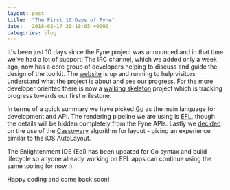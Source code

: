 ```yaml
---
layout: post
title:  "The First 10 Days of Fyne"
date:   2018-02-17 20:18:05 +0000
categories: blog
---
```


It's been just 10 days since the Fyne project was announced and in that time we've had a lot of support! The IRC channel, which we added only a week ago, now has a core group of developers helping to discuss and guide the design of the toolkit.
The [website](http://fyne.io) is up and running to help visitors understand what the project is about and see our progress. For the more developer oriented there is now a [walking skeleton](https://github.com/fyne-io/fyne/projects/1) project which is tracking progress towards our first milestone.

In terms of a quick summary we have picked [Go](https://golang.org) as the main language for development and API. The rendering pipeline we are using is [EFL](http://enlightenment.org/), though the details will be hidden completely from the Fyne APIs. Lastly we [decided](https://github.com/fyne-io/fyne/wiki/Layout-Algorithm) on the use of the [Cassowary](http://overconstrained.io/) algorithm for layout - giving an experience similar to the iOS AutoLayout.

The Enlightenment IDE (Edi) has been updated for Go syntax and build lifecycle so anyone already working on EFL apps can continue using the same tooling for now :).

Happy coding and come back soon!

